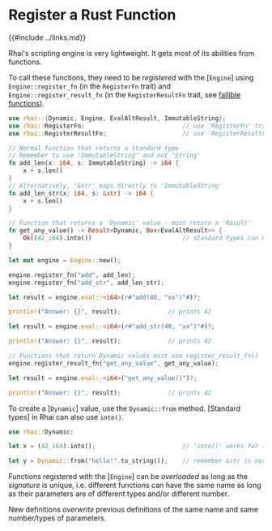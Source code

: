 Register a Rust Function
========================

{{#include ../links.md}}

Rhai's scripting engine is very lightweight.  It gets most of its abilities from functions.

To call these functions, they need to be _registered_ with the [`Engine`] using `Engine::register_fn`
(in the `RegisterFn` trait) and `Engine::register_result_fn` (in the `RegisterResultFn` trait,
see [fallible functions]({{rootUrl}}/rust/fallible.md)).

```rust
use rhai::{Dynamic, Engine, EvalAltResult, ImmutableString};
use rhai::RegisterFn;                           // use 'RegisterFn' trait for 'register_fn'
use rhai::RegisterResultFn;                     // use 'RegisterResultFn' trait for 'register_result_fn'

// Normal function that returns a standard type
// Remember to use 'ImmutableString' and not 'String'
fn add_len(x: i64, s: ImmutableString) -> i64 {
    x + s.len()
}
// Alternatively, '&str' maps directly to 'ImmutableString'
fn add_len_str(x: i64, s: &str) -> i64 {
    x + s.len()
}

// Function that returns a 'Dynamic' value - must return a 'Result'
fn get_any_value() -> Result<Dynamic, Box<EvalAltResult>> {
    Ok((42_i64).into())                         // standard types can use 'into()'
}

let mut engine = Engine::new();

engine.register_fn("add", add_len);
engine.register_fn("add_str", add_len_str);

let result = engine.eval::<i64>(r#"add(40, "xx")"#)?;

println!("Answer: {}", result);             // prints 42

let result = engine.eval::<i64>(r#"add_str(40, "xx")"#)?;

println!("Answer: {}", result);             // prints 42

// Functions that return Dynamic values must use register_result_fn()
engine.register_result_fn("get_any_value", get_any_value);

let result = engine.eval::<i64>("get_any_value()")?;

println!("Answer: {}", result);             // prints 42
```

To create a [`Dynamic`] value, use the `Dynamic::from` method.
[Standard types] in Rhai can also use `into()`.

```rust
use rhai::Dynamic;

let x = (42_i64).into();                        // 'into()' works for standard types

let y = Dynamic::from("hello!".to_string());    // remember &str is not supported by Rhai
```

Functions registered with the [`Engine`] can be _overloaded_ as long as the _signature_ is unique,
i.e. different functions can have the same name as long as their parameters are of different types
and/or different number.

New definitions _overwrite_ previous definitions of the same name and same number/types of parameters.
